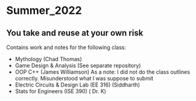 # Summer_2022
## You take and reuse at your own risk
Contains work and notes for the following class: 
 - Mythology (Chad Thomas)
 - Game Design & Analysis (See separate repository) 
 - OOP C++ (James Williamson)
	As a note: I did not do the class outlines correctly. Misunderstood what I was suppose to submit
 - Electric Circuits & Design Lab (EE 316) (Siddharth)
 - Stats for Engineers (ISE 390) ( Dr. K)

